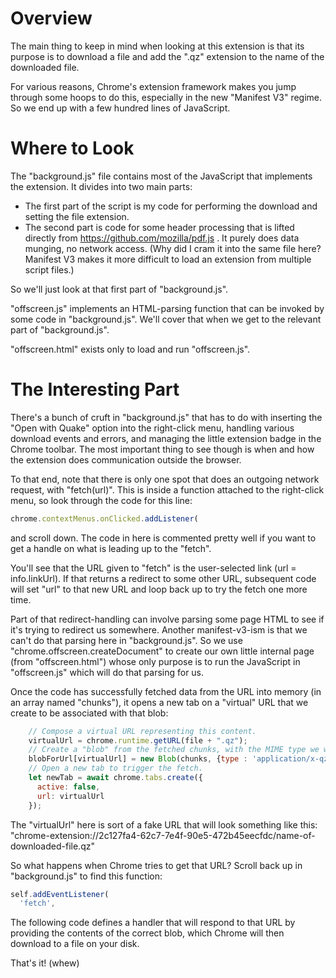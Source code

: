 # Overview

The main thing to keep in mind when looking at this extension is that its purpose is to download a file and add the ".qz" extension to the name of the downloaded file.

For various reasons, Chrome's extension framework makes you jump through some hoops to do this, especially in the new "Manifest V3" regime. So we end up with a few hundred lines of JavaScript.

# Where to Look

The "background.js" file contains most of the JavaScript that implements the extension. It divides into two main parts:

* The first part of the script is my code for performing the download and setting the file extension.
* The second part is code for some header processing that is lifted directly from https://github.com/mozilla/pdf.js . It purely does data munging, no network access. (Why did I cram it into the same file here? Manifest V3 makes it more difficult to load an extension from multiple script files.)

So we'll just look at that first part of "background.js".

"offscreen.js" implements an HTML-parsing function that can be invoked by some code in "background.js". We'll cover that when we get to the relevant part of "background.js".

"offscreen.html" exists only to load and run "offscreen.js".

# The Interesting Part

There's a bunch of cruft in "background.js" that has to do with inserting the "Open with Quake" option into the right-click menu, handling various download events and errors, and managing the little extension badge in the Chrome toolbar. The most important thing to see though is when and how the extension does communication outside the browser.

To that end, note that there is only one spot that does an outgoing network request, with "fetch(url)". This is inside a function attached to the right-click menu, so look through the code for this line:
```javascript
chrome.contextMenus.onClicked.addListener(
```
and scroll down. The code in here is commented pretty well if you want to get a handle on what is leading up to the "fetch".

You'll see that the URL given to "fetch" is the user-selected link (url = info.linkUrl). If that returns a redirect to some other URL, subsequent code will set "url" to that new URL and loop back up to try the fetch one more time.

Part of that redirect-handling can involve parsing some page HTML to see if it's trying to redirect us somewhere. Another manifest-v3-ism is that we can't do that parsing here in "background.js". So we use "chrome.offscreen.createDocument" to create our own little internal page (from "offscreen.html") whose only purpose is to run the JavaScript in "offscreen.js" which will do that parsing for us.

Once the code has successfully fetched data from the URL into memory (in an array named "chunks"), it opens a new tab on a "virtual" URL that we create to be associated with that blob:
```javascript
    // Compose a virtual URL representing this content.
    virtualUrl = chrome.runtime.getURL(file + ".qz");
    // Create a "blob" from the fetched chunks, with the MIME type we want.
    blobForUrl[virtualUrl] = new Blob(chunks, {type : 'application/x-qz'});
    // Open a new tab to trigger the fetch.
    let newTab = await chrome.tabs.create({
      active: false,
      url: virtualUrl
    });
```
The "virtualUrl" here is sort of a fake URL that will look something like this: "chrome-extension://2c127fa4-62c7-7e4f-90e5-472b45eecfdc/name-of-downloaded-file.qz"

So what happens when Chrome tries to get that URL? Scroll back up in "background.js" to find this function:
```javascript
self.addEventListener(
  'fetch',
```
The following code defines a handler that will respond to that URL by providing the contents of the correct blob, which Chrome will then download to a file on your disk.

That's it! (whew)